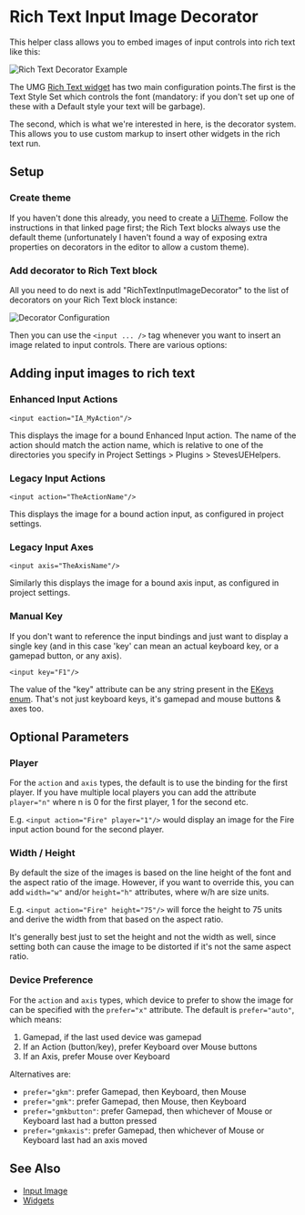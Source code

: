 # Rich Text Input Image Decorator

This helper class allows you to embed images of input controls into rich text
like this:

![Rich Text Decorator Example](../Resources/RichTextInputImageExample.gif)

The UMG [Rich Text widget](https://docs.unrealengine.com/en-US/Engine/UMG/UserGuide/UMGRichTextBlock/index.html)
has two main configuration points.The first is the Text Style Set which controls the font
(mandatory: if you don't set up one of these with a Default style your text will be garbage).

The second, which is what we're interested in here, is the decorator system.
This allows you to use custom markup to insert other widgets in the rich text run.

## Setup

### Create theme

If you haven't done this already, you need to create a [UiTheme](UiTheme.md).
Follow the instructions in that linked page first; the Rich Text blocks always
use the default theme (unfortunately I haven't found a way of exposing
extra properties on decorators in the editor to allow a custom theme).

### Add decorator to Rich Text block

All you need to do next is add "RichTextInputImageDecorator" to the list of decorators
on your Rich Text block instance:

![Decorator Configuration](../Resources/richtextdecoratorconfig.png)

Then you can use the `<input ... />` tag whenever you want to insert an image
related to input controls. There are various options:

## Adding input images to rich text

### Enhanced Input Actions

`<input eaction="IA_MyAction"/>`

This displays the image for a bound Enhanced Input action. The name of the action
should match the action name, which is relative to one of the directories
you specify in Project Settings > Plugins > StevesUEHelpers.

### Legacy Input Actions

`<input action="TheActionName"/>`

This displays the image for a bound action input, as configured in project settings.

### Legacy Input Axes

`<input axis="TheAxisName"/>`

Similarly this displays the image for a bound axis input, as configured in project settings.

### Manual Key

If you don't want to reference the input bindings and just want to display a
single key (and in this case 'key' can mean an actual keyboard key, or a gamepad
button, or any axis).

`<input key="F1"/>`

The value of the "key" attribute can be any string present in the 
[EKeys enum](https://docs.unrealengine.com/en-US/API/Runtime/InputCore/EKeys/index.html).
That's not just keyboard keys, it's gamepad and mouse buttons & axes too.

## Optional Parameters

### Player

For the `action` and `axis` types, the default is to use the binding for the
first player. If you have multiple local players you can add the attribute `player="n"` where
n is 0 for the first player, 1 for the second etc.

E.g. `<input action="Fire" player="1"/>` would display an image for the Fire input
action bound for the second player.

### Width / Height

By default the size of the images is based on the line height of the font and the
aspect ratio of the image. However, if you want to override this, you 
can add `width="w"` and/or `height="h"` attributes, where w/h are size 
units.

E.g. `<input action="Fire" height="75"/>` will force the height to 75 units and
derive the width from that based on the aspect ratio.

It's generally best just to set the height and not the width as well, since 
setting both can cause the image to be distorted if it's not the same aspect ratio.

### Device Preference

For the `action` and `axis` types, which device to prefer to show the image for
can be specified with the `prefer="x"` attribute. The default is `prefer="auto"`, which means:

1. Gamepad, if the last used device was gamepad
2. If an Action (button/key), prefer Keyboard over Mouse buttons
3. If an Axis, prefer Mouse over Keyboard

Alternatives are:

* `prefer="gkm"`: prefer Gamepad, then Keyboard, then Mouse
* `prefer="gmk"`: prefer Gamepad, then Mouse, then Keyboard
* `prefer="gmkbutton"`: prefer Gamepad, then whichever of Mouse or Keyboard last had a button pressed
* `prefer="gmkaxis"`: prefer Gamepad, then whichever of Mouse or Keyboard last had an axis moved

## See Also

 * [Input Image](InputImage.md)
 * [Widgets](Widgets.md)